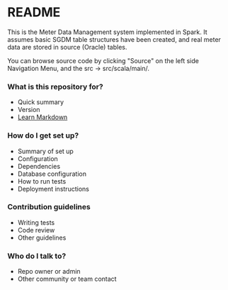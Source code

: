 # README #

This is the Meter Data Management system implemented in Spark. It assumes basic SGDM table structures have been created, and real meter data are stored in source (Oracle) tables.

You can browse source code by clicking "Source" on the left side Navigation Menu, and the src -> src/scala/main/.

### What is this repository for? ###

* Quick summary
* Version
* [Learn Markdown](https://bitbucket.org/tutorials/markdowndemo)

### How do I get set up? ###

* Summary of set up
* Configuration
* Dependencies
* Database configuration
* How to run tests
* Deployment instructions

### Contribution guidelines ###

* Writing tests
* Code review
* Other guidelines

### Who do I talk to? ###

* Repo owner or admin
* Other community or team contact